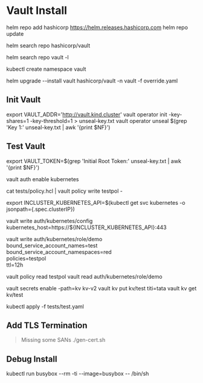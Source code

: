 # Vault Install


helm repo add hashicorp https://helm.releases.hashicorp.com
helm repo update


helm search repo hashicorp/vault

helm search repo vault -l

kubectl create namespace vault

helm upgrade --install vault hashicorp/vault -n vault -f override.yaml


## Init Vault

export VAULT_ADDR='http://vault.kind.cluster' 
vault operator init -key-shares=1 -key-threshold=1 > unseal-key.txt
vault operator unseal $(grep 'Key 1:' unseal-key.txt | awk '{print $NF}')


## Test Vault

export VAULT_TOKEN=$(grep 'Initial Root Token:' unseal-key.txt | awk '{print $NF}')

vault auth enable kubernetes

cat tests/policy.hcl | vault policy write testpol -

export INCLUSTER_KUBERNETES_API=$(kubectl get svc kubernetes -o jsonpath={.spec.clusterIP})

vault write auth/kubernetes/config \
   kubernetes_host=https://${INCLUSTER_KUBERNETES_API}:443

vault write auth/kubernetes/role/demo \
    bound_service_account_names=test \
    bound_service_account_namespaces=red \
    policies=testpol \
    ttl=12h

vault policy read testpol
vault read auth/kubernetes/role/demo

vault secrets enable -path=kv kv-v2 
vault kv put kv/test titi=tata
vault kv get kv/test 

kubectl apply -f tests/test.yaml


## Add TLS Termination

> Missing some SANs
./gen-cert.sh 


## Debug Install

kubectl run busybox --rm -ti --image=busybox -- /bin/sh
